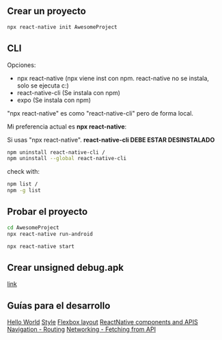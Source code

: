## Crear un proyecto
```bash
npx react-native init AwesomeProject  
```

## CLI
Opciones:  
- npx react-native 	(npx viene inst con npm. react-native no se instala, solo se ejecuta c:)
- react-native-cli 	(Se instala con npm)
- expo 			(Se instala con npm)  
  
"npx react-native" es como "react-native-cli" pero de forma local.  

Mi preferencia actual es **npx react-native**:

Si usas "npx react-native". **react-native-cli DEBE ESTAR DESINSTALADO**
```bash
npm uninstall react-native-cli /
npm uninstall --global react-native-cli
```

check with:
```bash
npm list /
npm -g list
```

## Probar el proyecto
```bash
cd AwesomeProject  
npx react-native run-android  

npx react-native start  
```

## Crear unsigned debug.apk
[link](https://gist.github.com/erickhaendel/0ec3eb90eddac3e9ae6eb9ca40559050)

## Guías para el desarrollo
[Hello World](https://reactnative.dev/docs/tutorial)
[Style](https://reactnative.dev/docs/style)
[Flexbox layout](https://reactnative.dev/docs/flexbox)
[ReactNative components and APIS](https://reactnative.dev/docs/components-and-apis)
[Navigation - Routing](https://reactnative.dev/docs/navigation)
[Networking - Fetching from API](https://reactnative.dev/docs/network)



